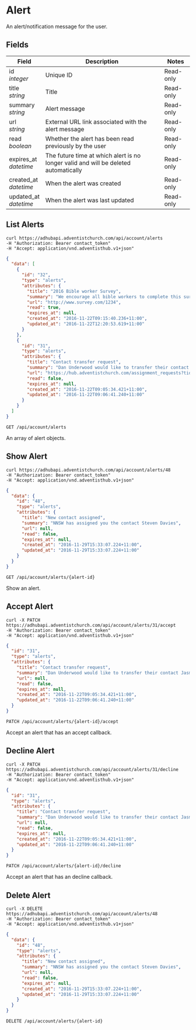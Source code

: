 # Alert

An alert/notification message for the user.

## Fields

Field | Description | Notes
--------- | ------- | -------
id<br> *integer* | Unique ID | Read-only
title<br> *string* | Title | Read-only
summary<br> *string* | Alert message | Read-only
url<br> *string* | External URL link associated with the alert message | Read-only
read<br>*boolean* | Whether the alert has been read previously by the user | Read-only
expires_at<br>*datetime* | The future time at which alert is no longer valid and will be deleted automatically | Read-only
created_at<br>*datetime* | When the alert was created | Read-only
updated_at<br>*datetime* | When the alert was last updated | Read-only

## List Alerts
```shell
curl https://adhubapi.adventistchurch.com/api/account/alerts
-H "Authorization: Bearer contact_token"
-H "Accept: application/vnd.adventisthub.v1+json"
```

```json
{
  "data": [
    {
      "id": "32",
      "type": "alerts",
      "attributes": {
        "title": "2016 Bible worker Survey",
        "summary": "We encourage all bible workers to complete this survey to help us understand your needs.",
        "url": "http://www.survey.com/1234",
        "read": true,
        "expires_at": null,
        "created_at": "2016-11-22T09:15:40.236+11:00",
        "updated_at": "2016-11-22T12:20:53.619+11:00"
      }
    },
    {
      "id": "31",
      "type": "alerts",
      "attributes": {
        "title": "Contact transfer request",
        "summary": "Dan Underwood would like to transfer their contact Jasmine Fondu to you",
        "url": "https://hub.adventistchurch.com/assignment_requests?tid=4",
        "read": false,
        "expires_at": null,
        "created_at": "2016-11-22T09:05:34.421+11:00",
        "updated_at": "2016-11-22T09:06:41.240+11:00"
      }
    }
  ]
}
```
`GET /api/account/alerts`

An array of alert objects.

## Show Alert

```shell
curl https://adhubapi.adventistchurch.com/api/account/alerts/48
-H "Authorization: Bearer contact_token"
-H "Accept: application/vnd.adventisthub.v1+json"
```
```json
{
  "data": {
    "id": "48",
    "type": "alerts",
    "attributes": {
      "title": "New contact assigned",
      "summary": "NNSW has assigned you the contact Steven Davies",
      "url": null,
      "read": false,
      "expires_at": null,
      "created_at": "2016-11-29T15:33:07.224+11:00",
      "updated_at": "2016-11-29T15:33:07.224+11:00"
    }
  }
}
```

`GET /api/account/alerts/{alert-id}`

Show an alert.

## Accept Alert
```shell
curl -X PATCH https://adhubapi.adventistchurch.com/api/account/alerts/31/accept
-H "Authorization: Bearer contact_token"
-H "Accept: application/vnd.adventisthub.v1+json"
```
```json
{
  "id": "31",
  "type": "alerts",
  "attributes": {
    "title": "Contact transfer request",
    "summary": "Dan Underwood would like to transfer their contact Jasmine Fondu to you",
    "url": null,
    "read": false,
    "expires_at": null,
    "created_at": "2016-11-22T09:05:34.421+11:00",
    "updated_at": "2016-11-22T09:06:41.240+11:00"
  }
}
```

`PATCH /api/account/alerts/{alert-id}/accept`

Accept an alert that has an accept callback.

## Decline Alert
```shell
curl -X PATCH https://adhubapi.adventistchurch.com/api/account/alerts/31/decline
-H "Authorization: Bearer contact_token"
-H "Accept: application/vnd.adventisthub.v1+json"
```
```json
{
  "id": "31",
  "type": "alerts",
  "attributes": {
    "title": "Contact transfer request",
    "summary": "Dan Underwood would like to transfer their contact Jasmine Fondu to you",
    "url": null,
    "read": false,
    "expires_at": null,
    "created_at": "2016-11-22T09:05:34.421+11:00",
    "updated_at": "2016-11-22T09:06:41.240+11:00"
  }
}
```

`PATCH /api/account/alerts/{alert-id}/decline`

Accept an alert that has an decline callback.

## Delete Alert
```shell
curl -X DELETE https://adhubapi.adventistchurch.com/api/account/alerts/48
-H "Authorization: Bearer contact_token"
-H "Accept: application/vnd.adventisthub.v1+json"
```
```json
{
  "data": {
    "id": "48",
    "type": "alerts",
    "attributes": {
      "title": "New contact assigned",
      "summary": "NNSW has assigned you the contact Steven Davies",
      "url": null,
      "read": false,
      "expires_at": null,
      "created_at": "2016-11-29T15:33:07.224+11:00",
      "updated_at": "2016-11-29T15:33:07.224+11:00"
    }
  }
}
```

`DELETE /api/account/alerts/{alert-id}`